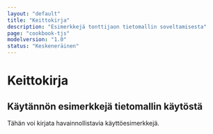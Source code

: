 ```yaml
---
layout: "default"
title: "Keittokirja"
description: "Esimerkkejä tonttijaon tietomallin soveltamisesta"
page: "cookbook-tjs"
modelversion: "1.0"
status: "Keskeneräinen"
---
```

# Keittokirja
## Käytännön esimerkkejä tietomallin käytöstä
Tähän voi kirjata havainnollistavia käyttöesimerkkejä.



